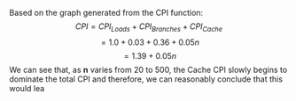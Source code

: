 Based on the graph generated from the CPI function:
$$CPI = CPI_{Loads} + CPI_{Branches} + CPI_{Cache}$$
$$ = 1.0+0.03+0.36+0.05n$$
$$ = 1.39 +0.05n$$
We can see that, as **n** varies from 20 to 500, the Cache CPI slowly begins to dominate the total CPI and therefore, we can reasonably conclude that this would lea
